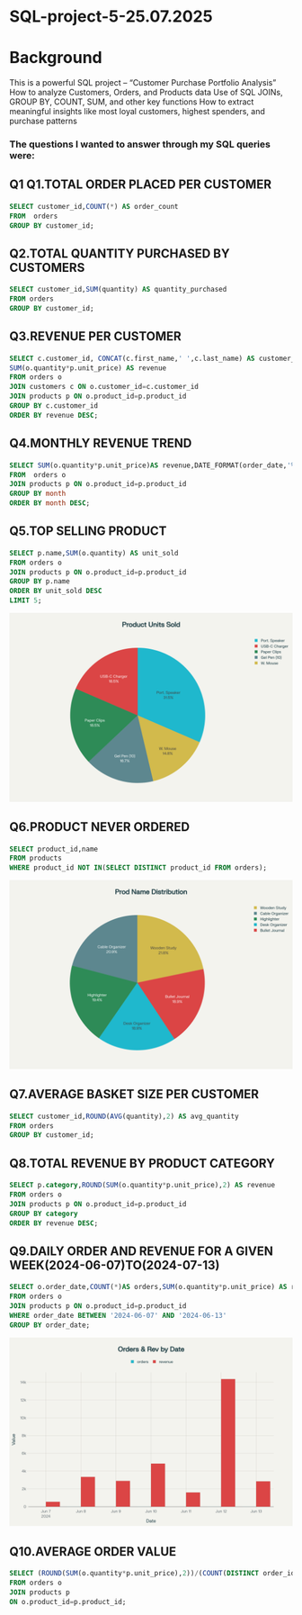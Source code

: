 # SQL-project-5-25.07.2025
# Background
This is a powerful SQL project – “Customer Purchase Portfolio Analysis”
How to analyze Customers, Orders, and Products data
Use of SQL JOINs, GROUP BY, COUNT, SUM, and other key functions
How to extract meaningful insights like most loyal customers, highest spenders, and purchase patterns
### The questions I wanted to answer through my SQL queries were:
## Q1 Q1.TOTAL ORDER PLACED PER CUSTOMER
```sql
SELECT customer_id,COUNT(*) AS order_count
FROM  orders
GROUP BY customer_id;
```
## Q2.TOTAL QUANTITY PURCHASED BY CUSTOMERS
```sql
SELECT customer_id,SUM(quantity) AS quantity_purchased
FROM orders
GROUP BY customer_id;
```
## Q3.REVENUE PER CUSTOMER
```sql
SELECT c.customer_id, CONCAT(c.first_name,' ',c.last_name) AS customer_name,
SUM(o.quantity*p.unit_price) AS revenue
FROM orders o
JOIN customers c ON o.customer_id=c.customer_id
JOIN products p ON o.product_id=p.product_id
GROUP BY c.customer_id
ORDER BY revenue DESC;
```
## Q4.MONTHLY REVENUE TREND
```sql
SELECT SUM(o.quantity*p.unit_price)AS revenue,DATE_FORMAT(order_date,'%y-%m')AS month
FROM  orders o
JOIN products p ON o.product_id=p.product_id
GROUP BY month
ORDER BY month DESC;
```
## Q5.TOP SELLING PRODUCT
```sql
SELECT p.name,SUM(o.quantity) AS unit_sold
FROM orders o
JOIN products p ON o.product_id=p.product_id
GROUP BY p.name
ORDER BY unit_sold DESC
LIMIT 5;
```
![](https://github.com/Arijeet226/SQL-project-5-25.07.2025/blob/2cc9b13f9f48b07c59abe64fb0c35d0a36b7cf48/assets/image%203.png)
## Q6.PRODUCT NEVER ORDERED
```sql
SELECT product_id,name
FROM products
WHERE product_id NOT IN(SELECT DISTINCT product_id FROM orders);
```
![](https://github.com/Arijeet226/SQL-project-5-25.07.2025/blob/2cc9b13f9f48b07c59abe64fb0c35d0a36b7cf48/assets/image%201A.png)
## Q7.AVERAGE BASKET SIZE PER CUSTOMER
```sql
SELECT customer_id,ROUND(AVG(quantity),2) AS avg_quantity
FROM orders
GROUP BY customer_id;
```
## Q8.TOTAL REVENUE BY PRODUCT CATEGORY
```sql
SELECT p.category,ROUND(SUM(o.quantity*p.unit_price),2) AS revenue
FROM orders o
JOIN products p ON o.product_id=p.product_id
GROUP BY category
ORDER BY revenue DESC;
```
## Q9.DAILY ORDER AND REVENUE FOR A GIVEN WEEK(2024-06-07)TO(2024-07-13)
```sql
SELECT o.order_date,COUNT(*)AS orders,SUM(o.quantity*p.unit_price) AS revenue
FROM orders o
JOIN products p ON o.product_id=p.product_id
WHERE order_date BETWEEN '2024-06-07' AND '2024-06-13'
GROUP BY order_date;
```
![](https://github.com/Arijeet226/SQL-project-5-25.07.2025/blob/2cc9b13f9f48b07c59abe64fb0c35d0a36b7cf48/assets/image%202.png)
## Q10.AVERAGE ORDER VALUE
```sql
SELECT (ROUND(SUM(o.quantity*p.unit_price),2))/(COUNT(DISTINCT order_id))AS avg_order_value
FROM orders o
JOIN products p
ON o.product_id=p.product_id;
```
